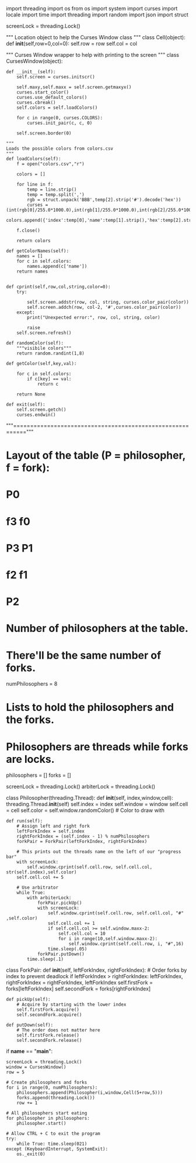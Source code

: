
import threading
import os
from os import system
import curses
import locale
import time
import threading
import random
import json
import struct

screenLock = threading.Lock()

"""
Location object to help the Curses Window class
"""
class Cell(object):
    def __init__(self,row=0,col=0):
        self.row = row
        self.col = col

"""
Curses Window wrapper to help with printing to the screen
"""
class CursesWindow(object):
        
    def __init__(self):
        self.screen = curses.initscr()

        self.maxy,self.maxx = self.screen.getmaxyx()
        curses.start_color()
        curses.use_default_colors()
        curses.cbreak()
        self.colors = self.loadColors()

        for c in range(0, curses.COLORS):
            curses.init_pair(c, c, 0)

        self.screen.border(0)    

    """
    Loads the possible colors from colors.csv
    """
    def loadColors(self):
        f = open("colors.csv","r")

        colors = []

        for line in f:
            temp = line.strip()
            temp = temp.split(',')
            rgb = struct.unpack('BBB',temp[2].strip('#').decode('hex'))
            curses = (int(rgb[0]/255.0*1000.0),int(rgb[1]/255.0*1000.0),int(rgb[2]/255.0*1000.0))
            colors.append({'index':temp[0],'name':temp[1].strip(),'hex':temp[2].strip(),'curses':curses,'rgb':rgb})

        f.close()
        
        return colors
    
    def getColorNames(self):
        names = []
        for c in self.colors:
            names.append(c['name'])
        return names

    
    def cprint(self,row,col,string,color=0):
        try: 

            self.screen.addstr(row, col, string, curses.color_pair(color))
            self.screen.addch(row, col-2, '#',curses.color_pair(color))      
        except:
            print("Unexpected error:", row, col, string, color)
            
            raise
        self.screen.refresh()
    
    def randomColor(self):
        """visibile colors"""
        return random.randint(1,8)
        
    def getColor(self,key,val):
        
        for c in self.colors:
            if c[key] == val:
                return c
        
        return None
        
    def exit(self):
        self.screen.getch()
        curses.endwin()
        

"""=========================================================="""

# Layout of the table (P = philosopher, f = fork):
#          P0
#       f3    f0
#     P3        P1
#       f2    f1
#          P2

# Number of philosophers at the table. 
# There'll be the same number of forks.
numPhilosophers = 8

# Lists to hold the philosophers and the forks.
# Philosophers are threads while forks are locks.
philosophers = []
forks = []

screenLock = threading.Lock()
arbiterLock = threading.Lock()

class Philosopher(threading.Thread):
    def __init__(self, index,window,cell):
        threading.Thread.__init__(self)
        self.index = index
        self.window = window
        self.cell = cell
        self.color = self.window.randomColor()  # Color to draw with
        

    def run(self):
        # Assign left and right fork
        leftForkIndex = self.index
        rightForkIndex = (self.index - 1) % numPhilosophers
        forkPair = ForkPair(leftForkIndex, rightForkIndex)
        
        # This prints out the threads name on the left of our "progress bar"
        with screenLock:
            self.window.cprint(self.cell.row, self.cell.col, str(self.index),self.color)
        self.cell.col += 5

        # Use arbitrator
        while True:
			with arbiterLock:
				forkPair.pickUp()
				with screenLock:
					self.window.cprint(self.cell.row, self.cell.col, "#" ,self.color)
					self.cell.col += 1
					if self.cell.col >= self.window.maxx-2:
						self.cell.col = 10
						for i in range(10,self.window.maxx-2):
							self.window.cprint(self.cell.row, i, "#",16)
					time.sleep(.05)
				forkPair.putDown()
			time.sleep(.1)

class ForkPair:
    def __init__(self, leftForkIndex, rightForkIndex):
        # Order forks by index to prevent deadlock
        if leftForkIndex > rightForkIndex:
            leftForkIndex, rightForkIndex = rightForkIndex, leftForkIndex
        self.firstFork = forks[leftForkIndex]
        self.secondFork = forks[rightForkIndex]
    

    def pickUp(self):
        # Acquire by starting with the lower index
        self.firstFork.acquire()
        self.secondFork.acquire()

    def putDown(self):
        # The order does not matter here
        self.firstFork.release()
        self.secondFork.release()

if __name__ == "__main__":

    screenLock = threading.Lock()
    window = CursesWindow()
    row = 5
    
    # Create philosophers and forks
    for i in range(0, numPhilosophers):
        philosophers.append(Philosopher(i,window,Cell(5+row,5)))
        forks.append(threading.Lock())
        row += 1

    # All philosophers start eating
    for philosopher in philosophers:
        philosopher.start()

    # Allow CTRL + C to exit the program
    try:
        while True: time.sleep(021)
    except (KeyboardInterrupt, SystemExit):
        os._exit(0)
